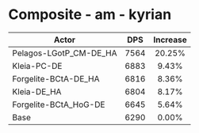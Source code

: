 # Composite - am - kyrian
| Actor | DPS | Increase |
|---|:---:|:---:|
|Pelagos-LGotP_CM-DE_HA|7564|20.25%|
|Kleia-PC-DE|6883|9.43%|
|Forgelite-BCtA-DE_HA|6816|8.36%|
|Kleia-DE_HA|6804|8.17%|
|Forgelite-BCtA_HoG-DE|6645|5.64%|
|Base|6290|0.00%|
